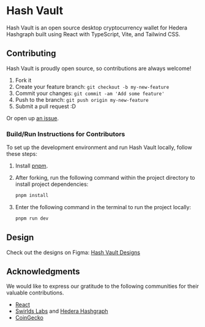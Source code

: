 # Hash Vault
Hash Vault is an open source desktop cryptocurrency wallet for Hedera Hashgraph built using React with TypeScript, Vite, and Tailwind CSS.

## Contributing
Hash Vault is proudly open source, so contributions are always welcome!

  1. Fork it
  2. Create your feature branch: `git checkout -b my-new-feature`
  3. Commit your changes: `git commit -am 'Add some feature'`
  4. Push to the branch: `git push origin my-new-feature`
  5. Submit a pull request :D

Or open up [an issue](https://github.com/EdanStasiuk/Hash-Vault/issues).

### Build/Run Instructions for Contributors

To set up the development environment and run Hash Vault locally, follow these steps:

1. Install [pnpm](https://pnpm.io/installation).
2. After forking, run the following command within the project directory to install project dependencies:

   ```bash
   pnpm install
4. Enter the following command in the terminal to run the project locally:

   ```bash
   pnpm run dev

## Design

Check out the designs on Figma: [Hash Vault Designs](https://www.figma.com/file/OGOiTy0sWSdXz8RlGrqkYU/Hash-Vault?type=design&node-id=1%3A9&mode=design&t=zTcAGBQRgKjC4NP3-1)

## Acknowledgments

We would like to express our gratitude to the following communities for their valuable contributions.
- [React](https://react.dev/community)
- [Swirlds Labs](https://swirldslabs.com/) and [Hedera Hashgraph](https://hedera.com/)
- [CoinGecko](https://www.coingecko.com)
